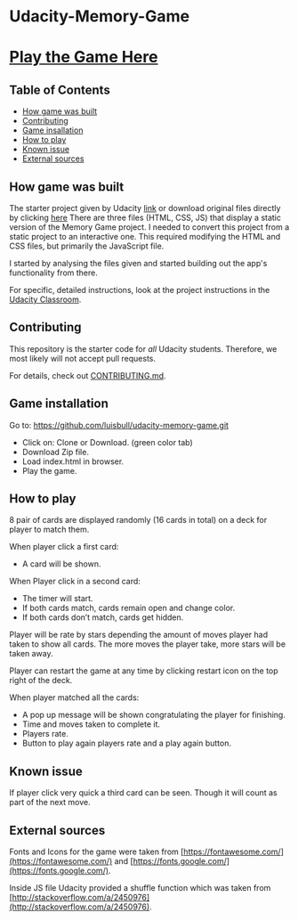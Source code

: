 # Udacity-Memory-Game

# [Play the Game Here]([https://github.com/udacity/fend-project-memory-game.git](https://luisbull.github.io/Udacity-02.Memory-Game/))

## Table of Contents

* [How game was built](#how-game-was-built)
* [Contributing](#contributing)
* [Game insallation](#game-installation)
* [How to play](#how-to-play)
* [Known issue](#known-issue)
* [External sources](#external-sources)

## How game was built

The starter project given by Udacity [link](https://github.com/udacity/fend-project-memory-game.git) or download original files directly by clicking [here](https://github.com/udacity/fend-project-memory-game/archive/master.zip) There are three files (HTML, CSS, JS) that display a static version of the Memory Game project. I needed to convert this project from a static project to an interactive one. This required modifying the HTML and CSS files, but primarily the JavaScript file.

I started by analysing the files given and started building out the app's functionality from there.

For specific, detailed instructions, look at the project instructions in the [Udacity Classroom](https://classroom.udacity.com/me).

## Contributing

This repository is the starter code for _all_ Udacity students. Therefore, we most likely will not accept pull requests.

For details, check out [CONTRIBUTING.md](CONTRIBUTING.md).

## Game installation

Go to: https://github.com/luisbull/udacity-memory-game.git
  - Click on: Clone or Download.  (green color tab)
  - Download Zip file.
  - Load index.html in browser.
  - Play the game.

## How to play

8 pair of cards are displayed randomly (16 cards in total) on a deck for player to match them.

When player click a first card:
  - A card will be shown.

When Player click in a second card:
  - The timer will start.
  - If both cards match, cards remain open and change color.
  - If both cards don’t match, cards get hidden.

Player will be rate by stars depending the amount of moves player had taken to show all cards.  The more moves the player take, more stars will be taken away.

Player can restart the game at any time by clicking restart icon on the top right of the deck.

When player matched all the cards:
  - A pop up message will be shown congratulating the player for finishing.
  - Time and moves taken to complete it.
  - Players rate.
  - Button to play again players rate and a play again button.
  
## Known issue

If player click very quick a third card can be seen.  Though it will count as part of the next move.

## External sources

Fonts and Icons for the game were taken from [https://fontawesome.com/](https://fontawesome.com/) and [https://fonts.google.com/](https://fonts.google.com/).

Inside JS file Udacity provided a shuffle function which was taken from [http://stackoverflow.com/a/2450976](http://stackoverflow.com/a/2450976).
